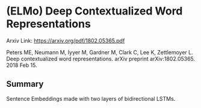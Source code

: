 # (ELMo) Deep Contextualized Word Representations

Arxiv Link: https://arxiv.org/pdf/1802.05365.pdf

Peters ME, Neumann M, Iyyer M, Gardner M, Clark C, Lee K, Zettlemoyer L. Deep contextualized word representations. arXiv preprint arXiv:1802.05365. 2018 Feb 15.


## Summary

Sentence Embeddings made with two layers of bidirectional LSTMs.
